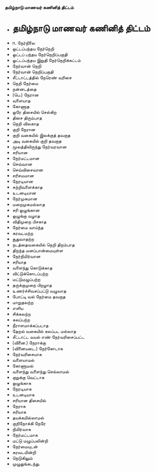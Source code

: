 **தமிழ்நாடு மாணவர் கணினித் திட்டம்**
- # தமிழ்நாடு மாணவர் கணினித் திட்டம்
- n. நேர்நிலை
- ஒட்டப்பந்தய நேர்நெறி
- ஓட்டப் பந்தய நேர்நெறிப்பகுதி
- ஓட்டப்பந்தய இறுதி நேர்நெறிக்கட்டம்
- நேர்வான் நெறி
- நேர்வான் நெறிப்பகுதி
- சீட்டாட்டத்தில் நேரெண் வரிசை
- நெறி நேர்மை
- நன்னடத்தை
- (பெ.) நேரான
- வளையாத
- கோணாத
- ஒரே திசையில் செல்கிற
- திசை திரும்பாத
- நெறி விலகாத
- குறி நேரான
- குறி வகையில் இலக்குத் தவறாத
- அடி வகையில் குறி தவறாத
- மூலத்திலிருந்து நேர்வரவான
-  சரியான
- நேர்மட்டமான
- செவ்வான
- செவ்விசைவான
- சரிசமமான
- நேரடியான
- சுற்றிவளைக்காத
- உடனடியான
- நேர்முகமான
- மறைமுகமல்லாத
- சரி ஒழுங்கான
- ஒழுங்கு வழாத
- விதிமுறை பிசகாத
- நேர்மை வாய்ந்த
- கரவடமற்ற
- சூதுவாதற்ற
-  நடத்தைவகையில் நெறி திறம்பாத
- திறந்த மனப்பான்மையுள்ள
- நேர்நிமிர்வான
- சரியாத
- வளைந்து கொடுக்காத
- விட்டுக்கொடப்பற்ற
- மட்டுமழுப்பற்ற
- தருக்குமுறை பிறழாத
- உணர்ச்சிவசப்பட்டு வழுவாத
- போட்டி வல் நேர்மை தவறாத
- மாறுதலற்ற
- எளிய
- சிக்கலற்ற
- கலப்பற்ற
- நீராளமாக்கப்படாத
- தேறல் வகையில் கலப்பட மல்லாத
- சீட்டாட்ட வயல்  எண் நேர்வரிசைப்பட்ட
- (வினை.) நேராக்கு
- (வினையடை.) நேர்கோடாக
- நேர்வரிசையாக
- வளையாமல்
- கோணாமல்
- வளைந்து வளைந்து செல்லாமல்
- குறுக்கு வெட்டாக
- ஒழுங்காக
- நேரடியாக
- உடனடியாக
- சரியான திசையில்
- நேராக
- சரியாக
- தயக்கமில்லாமல்
- குறிநோக்கி நேரே
- நிமிர்வாக
- நேர்மட்டமாக
- மட்டு மழுப்பலின்றி
- நேர்மையுடன்
- கரவடமின்றி
- நெடுகிலும்
- முழுதுங்கடந்து.

